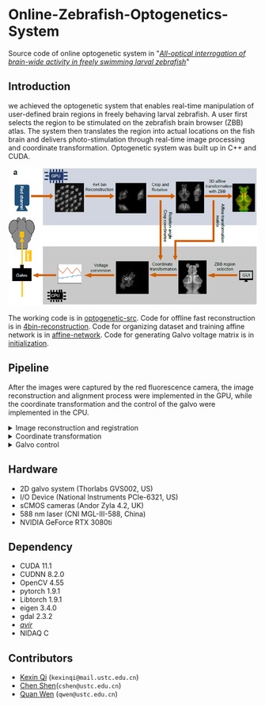 # Online-Zebrafish-Optogenetics-System

Source code of online optogenetic system in  "[*All-optical interrogation of brain-wide activity in freely swimming larval zebrafish*](https://www.biorxiv.org/content/10.1101/2023.05.24.542114v1)"

## Introduction

we achieved the optogenetic system that enables real-time manipulation of user-defined brain regions in freely behaving larval zebrafish. 
A user first selects the region to be stimulated on the zebrafish brain browser (ZBB) atlas. 
The system then translates the region into actual locations on the fish brain and delivers photo-stimulation through real-time image processing and coordinate transformation. 
Optogenetic system was built up in C++ and CUDA.   

![pipeline](pipeline/pipeline.png)

The working code is in [optogenetic-src](10-optogenetic-src).
Code for offline fast reconstruction is in [4bin-reconstruction](01-4bin-reconstruction).
Code for organizing dataset and training affine network is in [affine-network](02-affine-CNNnetwork).
Code for generating Galvo voltage matrix is in [initialization](00-initialization).


## Pipeline

After the images were captured by the red fluorescence camera, the image reconstruction and alignment process were implemented in the GPU, while the coordinate transformation and the control of the galvo were implemented in the CPU. 

<details>
<summary> Image reconstruction and registration </summary>
We resized an image from 2048 * 2048 pixels to 512 * 512 pixels using the [https://github.com/avaneev/avir] (AVIR image resizing algorithm designed by Aleksey Vaneev).
  Due to the reduced image size and memory consumption, we could use the PSF of the whole volume to do the deconvolution with a total of 10 iterations.
  We used TCP to communicate between the tracking system and the optogenetic system.   
  
  We rotated the fish head orientation of the 3D image to match that of the ZBB atlas using the fish heading angle provided by the tracking system. 
  We then found the maximum connected region by threshold segmentation and removed the redundant pixels outside the region.
  The size of the image after cropping was 95 * 76 * 50 pixels, which is the same as the ZBB atlas. 
  Finally, we aligned the 3D image with the standard brain by affine transformation using a transformer neural network model. 
</details>


<details>
<summary> Coordinate transformation </summary>
  The coordinate transformation first calculated the inverse of the affine matrix and the rotation matrix. 
  The user-provided coordinates of the region on the ZBB atlas were then multiplied by the transformation matrix. 
  Finally, the transformed coordinates were shifted by the upper left corner coordinates of the cropped image. 
  This converted the coordinates of the specified region selected in the ZBB atlas to the coordinates of the actual fish brain.
  
  </details>
  
  
  <details>
<summary> Galvo control </summary>

  The voltage pairs to be applied to Galvo were read from the GalvoX and GalvoY voltage matrices. 
  The voltage signals were then delivered to the 2D galvo system using an I/O Device. 
  The galvo system converted the voltage signals into angular displacements of two mirrors, allowing rapid scanning of a specified area.
  
  </details>
  
  
  
  ## Hardware
  - 2D galvo system (Thorlabs GVS002, US)
  - I/O Device (National Instruments PCIe-6321, US)
  - sCMOS cameras (Andor Zyla 4.2, UK)
  - 588 nm laser (CNI MGL-III-588, China)
  - NVIDIA GeForce RTX 3080ti


  ## Dependency
  - CUDA 11.1
  - CUDNN 8.2.0
  - OpenCV 4.55
  - pytorch 1.9.1
  - Libtorch 1.9.1
  - eigen 3.4.0
  - gdal 2.3.2
  - [*avir*](https://github.com/avaneev/avir)
  - NIDAQ C

## Contributors
- [Kexin Qi](https://github.com/kexin2016) (`kexinqi@mail.ustc.edu.cn`)
- [Chen Shen](https://github.com/Distagon-T)(`cshen@ustc.edu.cn`)
- [Quan Wen](https://github.com/wenquan) (`qwen@ustc.edu.cn`)

  
